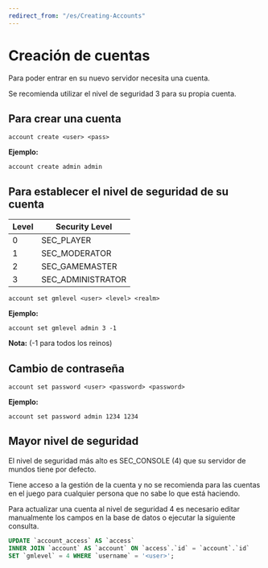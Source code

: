 ```yaml
---
redirect_from: "/es/Creating-Accounts"
---
```


# Creación de cuentas

Para poder entrar en su nuevo servidor necesita una cuenta.

Se recomienda utilizar el nivel de seguridad 3 para su propia cuenta.

## Para crear una cuenta

```
account create <user> <pass>
```

**Ejemplo:**

```
account create admin admin
```

## Para establecer el nivel de seguridad de su cuenta

| Level | Security Level    |
|-------|-------------------|
| 0     | SEC_PLAYER        |
| 1     | SEC_MODERATOR     |
| 2     | SEC_GAMEMASTER    |
| 3     | SEC_ADMINISTRATOR |

```
account set gmlevel <user> <level> <realm>
```

**Ejemplo:**

```
account set gmlevel admin 3 -1
```

**Nota:** (-1 para todos los reinos)

## Cambio de contraseña

```
account set password <user> <password> <password>
```

**Ejemplo:**

```
account set password admin 1234 1234
```

## Mayor nivel de seguridad

El nivel de seguridad más alto es SEC_CONSOLE (4) que su servidor de mundos tiene por defecto.

Tiene acceso a la gestión de la cuenta y no se recomienda para las cuentas en el juego para cualquier persona que no sabe lo que está haciendo.

Para actualizar una cuenta al nivel de seguridad 4 es necesario editar manualmente los campos en la base de datos o ejecutar la siguiente consulta.

```sql
UPDATE `account_access` AS `access`
INNER JOIN `account` AS `account` ON `access`.`id` = `account`.`id`
SET `gmlevel` = 4 WHERE `username` = '<user>';
```
